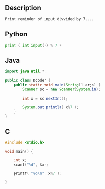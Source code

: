 ## Description
```
Print reminder of input divvided by 7....
```
## Python
```python
print ( int(input()) % 7 )
```
## Java
```java
import java.util.*;

public class Dcoder {
	public static void main(String[] args) {
		Scanner sc = new Scanner(System.in);
		
		int x = sc.nextInt();

		System.out.println( x%7 );
	}
}
```
## C
```c
#include <stdio.h>

void main() {

	int x;
	scanf("%d", &x);

	printf( "%d\n", x%7 );

}

```